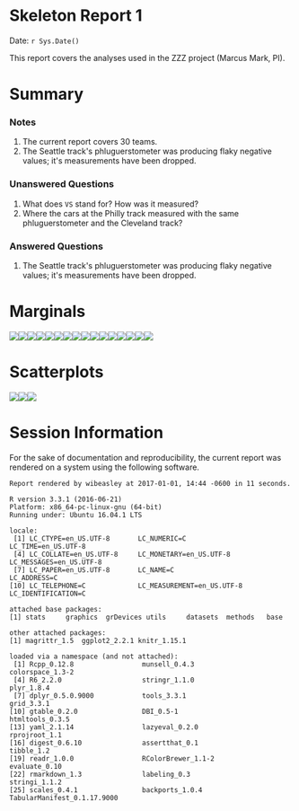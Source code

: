 # Skeleton Report 1
Date: `r Sys.Date()`  

This report covers the analyses used in the ZZZ project (Marcus Mark, PI).

<!--  Set the working directory to the repository's base directory; this assumes the report is nested inside of two directories.-->


<!-- Set the report-wide options, and point to the external code file. -->


<!-- Load the sources.  Suppress the output when loading sources. --> 


<!-- Load 'sourced' R files.  Suppress the output when loading packages. --> 


<!-- Load any global functions and variables declared in the R file.  Suppress the output. --> 


<!-- Declare any global functions specific to a Rmd output.  Suppress the output. --> 


<!-- Load the datasets.   -->


<!-- Tweak the datasets.   -->


# Summary

### Notes 
1. The current report covers 30 teams.
1. The Seattle track's phluguerstometer was producing flaky negative values; it's measurements have been dropped.

### Unanswered Questions
1. What does `VS` stand for?  How was it measured?
1. Where the cars at the Philly track measured with the same phluguerstometer and the Cleveland track?
 
### Answered Questions
1. The Seattle track's phluguerstometer was producing flaky negative values; it's measurements have been dropped.

# Marginals
![](figure-png/marginals-1.png)<!-- -->![](figure-png/marginals-2.png)<!-- -->![](figure-png/marginals-3.png)<!-- -->![](figure-png/marginals-4.png)<!-- -->![](figure-png/marginals-5.png)<!-- -->![](figure-png/marginals-6.png)<!-- -->![](figure-png/marginals-7.png)<!-- -->![](figure-png/marginals-8.png)<!-- -->![](figure-png/marginals-9.png)<!-- -->![](figure-png/marginals-10.png)<!-- -->![](figure-png/marginals-11.png)<!-- -->![](figure-png/marginals-12.png)<!-- -->![](figure-png/marginals-13.png)<!-- -->![](figure-png/marginals-14.png)<!-- -->![](figure-png/marginals-15.png)<!-- -->![](figure-png/marginals-16.png)<!-- -->

# Scatterplots
![](figure-png/scatterplots-1.png)<!-- -->![](figure-png/scatterplots-2.png)<!-- -->![](figure-png/scatterplots-3.png)<!-- -->


# Session Information
For the sake of documentation and reproducibility, the current report was rendered on a system using the following software.

```
Report rendered by wibeasley at 2017-01-01, 14:44 -0600 in 11 seconds.
```

```
R version 3.3.1 (2016-06-21)
Platform: x86_64-pc-linux-gnu (64-bit)
Running under: Ubuntu 16.04.1 LTS

locale:
 [1] LC_CTYPE=en_US.UTF-8       LC_NUMERIC=C               LC_TIME=en_US.UTF-8       
 [4] LC_COLLATE=en_US.UTF-8     LC_MONETARY=en_US.UTF-8    LC_MESSAGES=en_US.UTF-8   
 [7] LC_PAPER=en_US.UTF-8       LC_NAME=C                  LC_ADDRESS=C              
[10] LC_TELEPHONE=C             LC_MEASUREMENT=en_US.UTF-8 LC_IDENTIFICATION=C       

attached base packages:
[1] stats     graphics  grDevices utils     datasets  methods   base     

other attached packages:
[1] magrittr_1.5  ggplot2_2.2.1 knitr_1.15.1 

loaded via a namespace (and not attached):
 [1] Rcpp_0.12.8                 munsell_0.4.3               colorspace_1.3-2           
 [4] R6_2.2.0                    stringr_1.1.0               plyr_1.8.4                 
 [7] dplyr_0.5.0.9000            tools_3.3.1                 grid_3.3.1                 
[10] gtable_0.2.0                DBI_0.5-1                   htmltools_0.3.5            
[13] yaml_2.1.14                 lazyeval_0.2.0              rprojroot_1.1              
[16] digest_0.6.10               assertthat_0.1              tibble_1.2                 
[19] readr_1.0.0                 RColorBrewer_1.1-2          evaluate_0.10              
[22] rmarkdown_1.3               labeling_0.3                stringi_1.1.2              
[25] scales_0.4.1                backports_1.0.4             TabularManifest_0.1.17.9000
```
